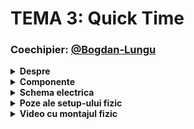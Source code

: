 # TEMA 3: Quick Time

### Coechipier: [@Bogdan-Lungu](https://github.com/Bogdan-Lungu/Robotica)

<details>
  <summary> <b> Despre </b> </summary>

  ## 1. Descrierea temei:
  - Tema presupune crearea unui joc competitiv de reflexe pentru doi jucatori, care concureaza pentru a obtine cel mai mare punctaj, punandu-si la incercare viteza de reactie.
  - Proiectul se va desfasura in echipe de cate doua persoane, fiecare jucator avand butoane si LED-uri proprii.
  - Jocul va include mai multe runde, iar scopul fiecarui jucator este sa apese cat mai rapid butonul care corespunde culorii afisate pe LED-ul RGB al echipei sale.
  - Punctajul fiecarui jucator va fi afisat in timp real pe un ecran LCD, iar la final, jucatorul cu cel mai mare punctaj va fi declarat castigator.

  ## 2. Desfasurarea jocului:
  - Jocul incepe cu un mesaj de bun venit afisat pe LCD.
  - Pentru a porni, jucatorii au la dispozitie mai multe optiuni de start:
    
      a) fie se apasa oricare dintre butoane,
    
      b) fie se foloseste un buton anume desemnat
    
      c) fie un buton suplimentar dedicat pentru start.
    
  - La fiecare runda, fiecare jucator este activ pe rand, iar LED-ul RGB al acestuia se aprinde intr-o culoare care corespunde unuia dintre butoanele sale.
  - Jucatorul trebuie sa apese rapid butonul corect pentru a primi puncte. Cu cat reactioneaza mai repede, cu atat scorul este mai mare.
  - La finalul fiecarei runde, LCD-ul afiseaza punctajele ambilor jucatori.

  ## 3. Timpul si finalizarea jocului
  - Pe parcursul jocului, servomotorul se roteste, indicand progresul.
  - O rotatie completa a servomotorului semnaleaza sfarsitul jocului, iar LCD-ul afiseaza numele castigatorului si scorul final.
  - Dupa cateva secunde, ecranul revine la mesajul de start.

##
</details>


<details> 
  <summary><b>Componente</b></summary>
  
  ## Componentele folosite:
  - 2x Arduino Uno
  - 2x Breadbord
  - 6x LED-uri (cate 3 pentru fiecare jucator)
  - 2x LED RGB (1 pentru fiecare jucator)
  - 6x Butoane (3 pentru fiecare jucator)
  - 19x Rezistoare (12x 220ohm, 7x 1K)
  - 1x Servomotor
  - 1x LCD
  - 1x Buzzer
  - Linii de legătură
    ##
</details>


<details>
  <summary> <b> Schema electrica </b> </summary>

  ## Schema electrica a circuitului implementat pe Tinkercad
  TBD
  ##
</details>


<details>
  <summary> <b> Poze ale setup-ului fizic </b> </summary>
  
  ## Poze cu montajul implementat fizic:
  TBD
  ##
</details>


<details>
  <summary> <b> Video cu montajul fizic </b> </summary>

  ## Link catre videoul ce arata functionalitatea montajului fizic:
  TBD
  ##
</details>
